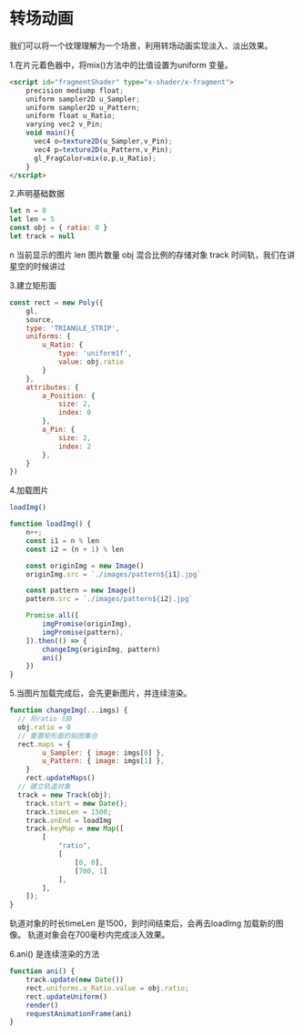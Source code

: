 # 转场动画
我们可以将一个纹理理解为一个场景，利用转场动画实现淡入、淡出效果。

1.在片元着色器中，将mix()方法中的比值设置为uniform 变量。
```html
<script id="fragmentShader" type="x-shader/x-fragment">
    precision mediump float;
    uniform sampler2D u_Sampler;
    uniform sampler2D u_Pattern;
    uniform float u_Ratio;
    varying vec2 v_Pin;
    void main(){
      vec4 o=texture2D(u_Sampler,v_Pin);
      vec4 p=texture2D(u_Pattern,v_Pin);
      gl_FragColor=mix(o,p,u_Ratio);
    }
</script>
```

2.声明基础数据
```js
let n = 0
let len = 5
const obj = { ratio: 0 }
let track = null
```
n 当前显示的图片
len 图片数量
obj 混合比例的存储对象
track 时间轨，我们在讲星空的时候讲过

3.建立矩形面
```js
const rect = new Poly({
    gl,
    source,
    type: 'TRIANGLE_STRIP',
    uniforms: {
        u_Ratio: {
            type: 'uniform1f',
            value: obj.ratio
        }
    },
    attributes: {
        a_Position: {
            size: 2,
            index: 0
        },
        a_Pin: {
            size: 2,
            index: 2
        },
    }
})
```

4.加载图片
```js
loadImg()

function loadImg() {
    n++;
    const i1 = n % len
    const i2 = (n + 1) % len

    const originImg = new Image()
    originImg.src = `./images/pattern${i1}.jpg`

    const pattern = new Image()
    pattern.src = `./images/pattern${i2}.jpg`

    Promise.all([
        imgPromise(originImg),
        imgPromise(pattern),
    ]).then(() => {
        changeImg(originImg, pattern)
        ani()
    })
}
```

5.当图片加载完成后，会先更新图片，并连续渲染。
```js
function changeImg(...imgs) {
  // 将ratio 归0
  obj.ratio = 0
  // 重置矩形面的贴图集合
  rect.maps = {
        u_Sampler: { image: imgs[0] },
        u_Pattern: { image: imgs[1] },
    }
    rect.updateMaps()
  // 建立轨道对象
  track = new Track(obj);
    track.start = new Date();
    track.timeLen = 1500;
    track.onEnd = loadImg
    track.keyMap = new Map([
        [
            "ratio",
            [
                [0, 0],
                [700, 1]
            ],
        ],
    ]);
}
```
轨道对象的时长timeLen 是1500，到时间结束后，会再去loadImg 加载新的图像。
轨道对象会在700毫秒内完成淡入效果。

6.ani() 是连续渲染的方法
```js
function ani() {
    track.update(new Date())
    rect.uniforms.u_Ratio.value = obj.ratio;
    rect.updateUniform()
    render()
    requestAnimationFrame(ani)
}
```
